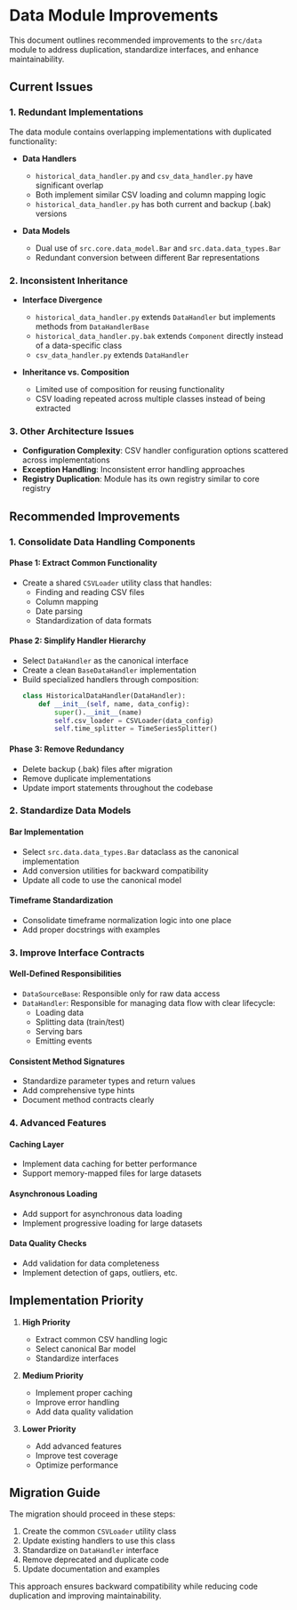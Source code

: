 # Data Module Improvements

This document outlines recommended improvements to the `src/data` module to address duplication, standardize interfaces, and enhance maintainability.

## Current Issues

### 1. Redundant Implementations

The data module contains overlapping implementations with duplicated functionality:

- **Data Handlers**
  - `historical_data_handler.py` and `csv_data_handler.py` have significant overlap
  - Both implement similar CSV loading and column mapping logic
  - `historical_data_handler.py` has both current and backup (.bak) versions

- **Data Models**
  - Dual use of `src.core.data_model.Bar` and `src.data.data_types.Bar`
  - Redundant conversion between different Bar representations

### 2. Inconsistent Inheritance

- **Interface Divergence**
  - `historical_data_handler.py` extends `DataHandler` but implements methods from `DataHandlerBase`
  - `historical_data_handler.py.bak` extends `Component` directly instead of a data-specific class
  - `csv_data_handler.py` extends `DataHandler`

- **Inheritance vs. Composition**
  - Limited use of composition for reusing functionality
  - CSV loading repeated across multiple classes instead of being extracted

### 3. Other Architecture Issues

- **Configuration Complexity**: CSV handler configuration options scattered across implementations
- **Exception Handling**: Inconsistent error handling approaches
- **Registry Duplication**: Module has its own registry similar to core registry

## Recommended Improvements

### 1. Consolidate Data Handling Components

#### Phase 1: Extract Common Functionality
- Create a shared `CSVLoader` utility class that handles:
  - Finding and reading CSV files
  - Column mapping
  - Date parsing
  - Standardization of data formats

#### Phase 2: Simplify Handler Hierarchy
- Select `DataHandler` as the canonical interface
- Create a clean `BaseDataHandler` implementation
- Build specialized handlers through composition:
  ```python
  class HistoricalDataHandler(DataHandler):
      def __init__(self, name, data_config):
          super().__init__(name)
          self.csv_loader = CSVLoader(data_config)
          self.time_splitter = TimeSeriesSplitter()
  ```

#### Phase 3: Remove Redundancy
- Delete backup (.bak) files after migration
- Remove duplicate implementations
- Update import statements throughout the codebase

### 2. Standardize Data Models

#### Bar Implementation
- Select `src.data.data_types.Bar` dataclass as the canonical implementation
- Add conversion utilities for backward compatibility
- Update all code to use the canonical model

#### Timeframe Standardization
- Consolidate timeframe normalization logic into one place
- Add proper docstrings with examples

### 3. Improve Interface Contracts

#### Well-Defined Responsibilities
- `DataSourceBase`: Responsible only for raw data access
- `DataHandler`: Responsible for managing data flow with clear lifecycle:
  - Loading data
  - Splitting data (train/test)
  - Serving bars
  - Emitting events

#### Consistent Method Signatures
- Standardize parameter types and return values
- Add comprehensive type hints
- Document method contracts clearly

### 4. Advanced Features

#### Caching Layer
- Implement data caching for better performance
- Support memory-mapped files for large datasets

#### Asynchronous Loading
- Add support for asynchronous data loading
- Implement progressive loading for large datasets

#### Data Quality Checks
- Add validation for data completeness
- Implement detection of gaps, outliers, etc.

## Implementation Priority

1. **High Priority**
   - Extract common CSV handling logic
   - Select canonical Bar model
   - Standardize interfaces

2. **Medium Priority**
   - Implement proper caching
   - Improve error handling
   - Add data quality validation

3. **Lower Priority**
   - Add advanced features
   - Improve test coverage
   - Optimize performance

## Migration Guide

The migration should proceed in these steps:

1. Create the common `CSVLoader` utility class
2. Update existing handlers to use this class
3. Standardize on `DataHandler` interface
4. Remove deprecated and duplicate code
5. Update documentation and examples

This approach ensures backward compatibility while reducing code duplication and improving maintainability.